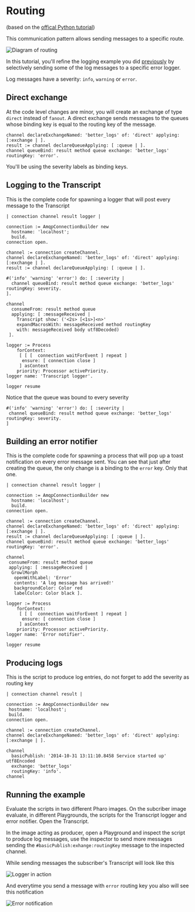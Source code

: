 # Routing

(based on the [offical Python tutorial](https://www.rabbitmq.com/tutorials/tutorial-four-python.html))

This communication pattern allows sending messages to a specific route.

![Diagram of routing](routing.png)

In this tutorial, you'll refine the logging example you did [previously](PublishSubscribe.md)
 by selectively sending some of the log messages to a specific error logger.

Log messages have a severity: `info`, `warning` or `error`.

## Direct exchange

At the code level changes are minor, you will create an exchange of type
 `direct` instead of `fanout`. A direct exchange sends messages to the queues
 whose binding key is equal to the routing key of the message.

```smalltalk
channel declareExchangeNamed: 'better_logs' of: 'direct' applying: [:exchange | ].
result := channel declareQueueApplying: [ :queue | ].
channel queueBind: result method queue exchange: 'better_logs' routingKey: 'error'.
```

You'll be using the severity labels as binding keys.

## Logging to the Transcript

This is the complete code for spawning a logger that will post every message
 to the Transcript

```smalltalk
| connection channel result logger |

connection := AmqpConnectionBuilder new
  hostname: 'localhost';
  build.
connection open.

channel := connection createChannel.
channel declareExchangeNamed: 'better_logs' of: 'direct' applying: [:exchange | ].
result := channel declareQueueApplying: [ :queue | ].

#('info' 'warning' 'error') do: [ :severity |
  channel queueBind: result method queue exchange: 'better_logs' routingKey: severity.
].

channel 
  consumeFrom: result method queue
  applying: [ :messageReceived |
    Transcript show: ('<2s> [<1s>]<n>'
    expandMacrosWith: messageReceived method routingKey
    with: messageReceived body utf8Decoded)
 ].

logger := Process
    forContext:
     [ [ [  connection waitForEvent ] repeat ]
      ensure: [ connection close ]
     ] asContext
    priority: Processor activePriority.
logger name: 'Transcript logger'.

logger resume 
```

Notice that the queue was bound to every severity

```smalltalk
#('info' 'warning' 'error') do: [ :severity |
 channel queueBind: result method queue exchange: 'better_logs' routingKey: severity.
]
```

## Building an error notifier

This is the complete code for spawning a process that will pop up a toast
 notification on every error message sent. You can see that just after creating
 the queue, the only change is a binding to the `error` key. Only that one.

```smalltalk
| connection channel result logger |

connection := AmqpConnectionBuilder new
  hostname: 'localhost';
  build.
connection open.

channel := connection createChannel.
channel declareExchangeNamed: 'better_logs' of: 'direct' applying: [:exchange | ].
result := channel declareQueueApplying: [ :queue | ].
channel queueBind: result method queue exchange: 'better_logs' routingKey: 'error'.

channel 
 consumeFrom: result method queue
 applying: [ :messageReceived | 
  GrowlMorph 
   openWithLabel: 'Error'
   contents: 'A log message has arrived!' 
   backgroundColor: Color red
   labelColor: Color black ].  

logger := Process
    forContext:
     [ [ [  connection waitForEvent ] repeat ]
      ensure: [ connection close ]
     ] asContext
    priority: Processor activePriority.
logger name: 'Error notifier'.
 
logger resume 
```

## Producing logs

This is the script to produce log entries, do not forget to add the severity
 as routing key

```smalltalk
| connection channel result |

connection := AmqpConnectionBuilder new
 hostname: 'localhost';
 build.
connection open.

channel := connection createChannel.
channel declareExchangeNamed: 'better_logs' of: 'direct' applying: [:exchange | ].

channel 
  basicPublish: '2014-10-31 13:11:10.8458 Service started up' utf8Encoded 
  exchange: 'better_logs' 
  routingKey: 'info'. 
channel
```

## Running the example

Evaluate the scripts in two different Pharo images. On the subcriber image evaluate,
 in different Playgrounds, the scripts for the Transcript logger and error notifier.
 Open the Transcript.

In the image acting as producer, open a Playground and inspect the script to
 produce log messages, use the inspector to send more messages sending the
 `#basicPublish:exhange:routingKey` message to the inspected channel.

While sending messages the subscriber's Transcript will look like this

![Logger in action](routing_transcript_logger.gif)

And everytime you send a message with `error` routing key you also will see
 this notification

![Error notification](routing_error_notifier.png)
